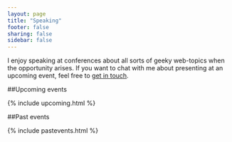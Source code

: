```yaml
---
layout: page
title: "Speaking"
footer: false
sharing: false
sidebar: false
---
```


I enjoy speaking at conferences about all sorts of geeky web-topics when the opportunity arises. If you want to chat with me about presenting at an upcoming event, feel free to [get in touch](mailto:tim@timkadlec.com).

##Upcoming events

{% include upcoming.html %}

##Past events

{% include pastevents.html %}
